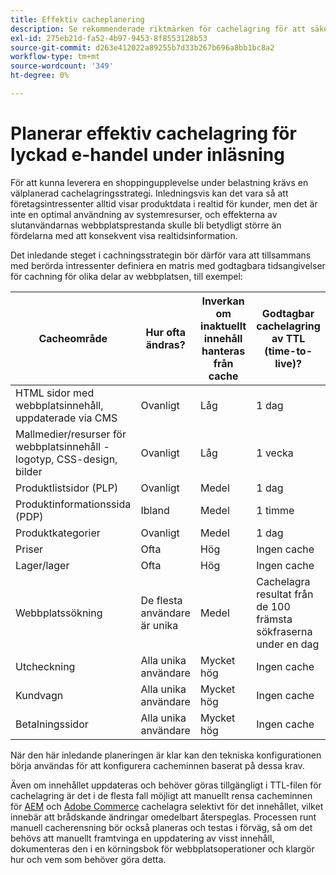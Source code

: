 ```yaml
---
title: Effektiv cacheplanering
description: Se rekommenderade riktmärken för cachelagring för att säkerställa att webbplatsen som läses in fungerar som den ska.
exl-id: 275eb21d-fa52-4b97-9453-8f8553128b53
source-git-commit: d263e412022a89255b7d33b267b696a8bb1bc8a2
workflow-type: tm+mt
source-wordcount: '349'
ht-degree: 0%

---
```


# Planerar effektiv cachelagring för lyckad e-handel under inläsning

För att kunna leverera en shoppingupplevelse under belastning krävs en välplanerad cachelagringsstrategi. Inledningsvis kan det vara så att företagsintressenter alltid visar produktdata i realtid för kunder, men det är inte en optimal användning av systemresurser, och effekterna av slutanvändarnas webbplatsprestanda skulle bli betydligt större än fördelarna med att konsekvent visa realtidsinformation.

Det inledande steget i cachningsstrategin bör därför vara att tillsammans med berörda intressenter definiera en matris med godtagbara tidsangivelser för cachning för olika delar av webbplatsen, till exempel:

| Cacheområde | Hur ofta ändras? | Inverkan om inaktuellt innehåll hanteras från cache | Godtagbar cachelagring av TTL (time-to-live)? |
|---------------------------------------------------------------|--------------------|-------------------------------------------|-----------------------------------------------------|
| HTML sidor med webbplatsinnehåll, uppdaterade via CMS | Ovanligt | Låg | 1 dag |
| Mallmedier/resurser för webbplatsinnehåll - logotyp, CSS-design, bilder | Ovanligt | Låg | 1 vecka |
| Produktlistsidor (PLP) | Ovanligt | Medel | 1 dag |
| Produktinformationssida (PDP) | Ibland | Medel | 1 timme |
| Produktkategorier | Ovanligt | Medel | 1 dag |
| Priser | Ofta | Hög | Ingen cache |
| Lager/lager | Ofta | Hög | Ingen cache |
| Webbplatssökning | De flesta användare är unika | Medel | Cachelagra resultat från de 100 främsta sökfraserna under en dag |
| Utcheckning | Alla unika användare | Mycket hög | Ingen cache |
| Kundvagn | Alla unika användare | Mycket hög | Ingen cache |
| Betalningssidor | Alla unika användare | Mycket hög | Ingen cache |

När den här inledande planeringen är klar kan den tekniska konfigurationen börja användas för att konfigurera cacheminnen baserat på dessa krav.

Även om innehållet uppdateras och behöver göras tillgängligt i TTL-filen för cachelagring är det i de flesta fall möjligt att manuellt rensa cacheminnen för [AEM](https://experienceleague.adobe.com/docs/experience-manager-dispatcher/using/configuring/page-invalidate.html?lang=en) och [Adobe Commerce](../configuration//cli/manage-cache.md#clean-and-flush-cache-types) cachelagra selektivt för det innehållet, vilket innebär att brådskande ändringar omedelbart återspeglas. Processen runt manuell cacherensning bör också planeras och testas i förväg, så om det behövs att manuellt framtvinga en uppdatering av visst innehåll, dokumenteras den i en körningsbok för webbplatsoperationer och klargör hur och vem som behöver göra detta.
